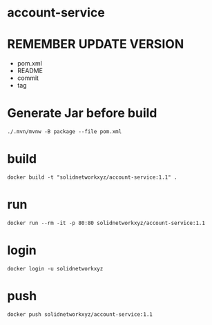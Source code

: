 # account-service

# REMEMBER UPDATE VERSION
- pom.xml
- README
- commit
- tag


# Generate Jar before build
````
./.mvn/mvnw -B package --file pom.xml
````

# build
````
docker build -t "solidnetworkxyz/account-service:1.1" .
````

# run
````
docker run --rm -it -p 80:80 solidnetworkxyz/account-service:1.1
````
# login
````
docker login -u solidnetworkxyz
````

# push
````
docker push solidnetworkxyz/account-service:1.1
````

